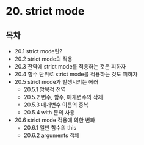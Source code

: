 # 20. strict mode

## 목차
- 20.1 strict mode란?
- 20.2 strict mode의 적용
- 20.3 전역에 strict mode를 적용하는 것은 피하자
- 20.4 함수 단위로 strict mode를 적용하는 것도 피하자
- 20.5 strict mode가 발생시키는 에러
  - 20.5.1 암묵적 전역
  - 20.5.2 변수, 함수, 매개변수의 삭제
  - 20.5.3 매개변수 이름의 중복
  - 20.5.4 with 문의 사용
- 20.6 strict mode 적용에 의한 변화
  - 20.6.1 일반 함수의 this
  - 20.6.2 arguments 객체